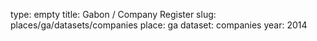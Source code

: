type: empty
title: Gabon / Company Register
slug: places/ga/datasets/companies
place: ga
dataset: companies
year: 2014
